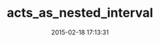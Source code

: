 ---
layout: post
title:  "acts_as_nested_interval"
repo:   "grzlus/acts_as_nested_interval"
date:   2015-02-18 17:13:31
gemurl: https://github.com/grzlus/acts_as_nested_interval
---